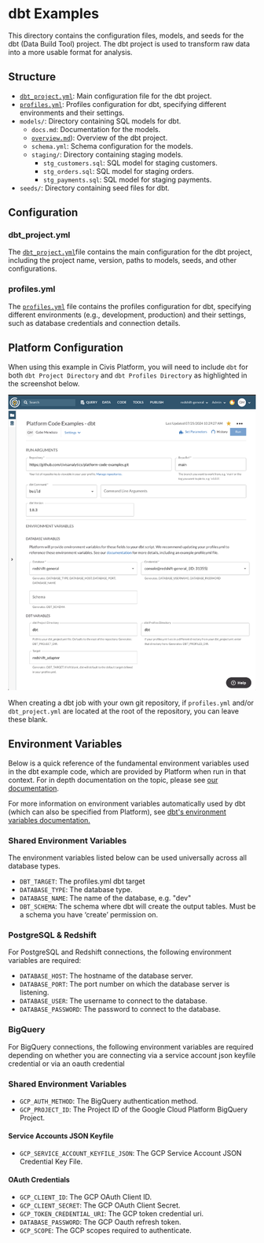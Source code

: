 # dbt Examples

This directory contains the configuration files, models, and seeds for the dbt (Data Build Tool) project. The dbt project is used to transform raw data into a more usable format for analysis.

## Structure

- [`dbt_project.yml`]( dbt_project.yml ): Main configuration file for the dbt project.
- [`profiles.yml`]( profiles.yml  ): Profiles configuration for dbt, specifying different environments and their settings.
- `models/`: Directory containing SQL models for dbt.
  - `docs.md`: Documentation for the models.
  - [`overview.md`](  ./models/overview.md )): Overview of the dbt project.
  - `schema.yml`: Schema configuration for the models.
  - `staging/`: Directory containing staging models.
    - `stg_customers.sql`: SQL model for staging customers.
    - `stg_orders.sql`: SQL model for staging orders.
    - `stg_payments.sql`: SQL model for staging payments.
- `seeds/`: Directory containing seed files for dbt.

## Configuration

### dbt_project.yml

The [`dbt_project.yml`]( dbt_project.yml )file contains the main configuration for the dbt project, including the project name, version, paths to models, seeds, and other configurations.

### profiles.yml

The [`profiles.yml`]( profiles.yml ) file contains the profiles configuration for dbt, specifying different environments (e.g., development, production) and their settings, such as database credentials and connection details.


## Platform Configuration

When using this example in Civis Platform, you will need to include `dbt` for both `dbt Project Directory` and `dbt Profiles Directory` as highlighted in the screenshot below.

![Civis DBT Screenshot](./civis_dbt_screenshot.png)

When creating a dbt job with your own git repository, if `profiles.yml` and/or `dbt_project.yml` are located at the root of the repository, you can leave these blank.

## Environment Variables

Below is a quick reference of the fundamental environment variables used in the dbt example code, which are provided by Platform when run in that context. For in depth documentation on the topic, please see [our documentation](https://support.civisanalytics.com/hc/en-us/articles/27926077597581-dbt-Scripts).

 For more information on environment variables automatically used by dbt (which can also be specified from Platform), see [dbt's environment variables documentation.](https://docs.getdbt.com/docs/build/environment-variables)


### Shared Environment Variables

The environment variables listed below can be used universally across all database types.

- `DBT_TARGET`: The profiles.yml dbt target
- `DATABASE_TYPE`: The database type.
- `DATABASE_NAME`: The name of the database, e.g. "dev"
- `DBT_SCHEMA`: The schema where dbt will create the output tables. Must be a schema you have ‘create’ permission on.

### PostgreSQL & Redshift

For PostgreSQL and Redshift connections, the following environment variables are required:

- `DATABASE_HOST`: The hostname of the database server.
- `DATABASE_PORT`: The port number on which the database server is listening.
- `DATABASE_USER`: The username to connect to the database.
- `DATABASE_PASSWORD`: The password to connect to the database.

### BigQuery

For BigQuery connections, the following environment variables are required depending on whether you are connecting via a service account json keyfile credential or via an oauth credential

### Shared Environment Variables

- `GCP_AUTH_METHOD`: The BigQuery authentication method.
- `GCP_PROJECT_ID`: The Project ID of the Google Cloud Platform BigQuery Project.

#### Service Accounts JSON Keyfile

- `GCP_SERVICE_ACCOUNT_KEYFILE_JSON`: The GCP Service Account JSON Credential Key File.

#### OAuth Credentials

- `GCP_CLIENT_ID`: The GCP OAuth Client ID.
- `GCP_CLIENT_SECRET`: The GCP OAuth Client Secret.
- `GCP_TOKEN_CREDENTIAL_URI`: The GCP token credential uri.
- `DATABASE_PASSWORD`: The GCP Oauth refresh token.
- `GCP_SCOPE`: The GCP scopes required to authenticate.



